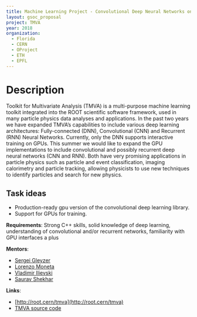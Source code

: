 ```yaml
---
title: Machine Learning Project - Convolutional Deep Neural Networks on GPUs for Particle Physics Applications
layout: gsoc_proposal
project: TMVA
year: 2018
organization:
  - Florida
  - CERN
  - OProject
  - ETH
  - EPFL
---
```


# Description

Toolkit for Multivariate Analysis (TMVA) is a multi-purpose machine learning toolkit integrated into the ROOT scientific software framework, used in many particle physics data analyses and applications. In the past two years we have expanded TMVA’s capabilities to include various deep learning architectures: Fully-connected (DNN), Convolutional (CNN) and Recurrent (RNN) Neural Networks. Currently, only the DNN supports interactive training on GPUs. This summer we would like to expand the GPU implementations to include convolutional and possibly recurrent deep neural networks (CNN and RNN).  Both have very promising applications in particle physics such as particle and event classification, imaging calorimetry and particle tracking, allowing physicists to use new techniques to identify particles and search for new physics.


## Task ideas
 * Production-ready gpu version of the convolutional deep learning library.
 * Support for GPUs for training.


**Requirements**: Strong C++ skills, solid knowledge of deep learning, understanding of convolutional and/or recurrent networks, familiarity with GPU interfaces a plus

**Mentors**: 
* [Sergei Gleyzer](mailto:sft-gsoc@cern.ch?subject=TMVA%20CNN) 
* [Lorenzo Moneta](mailto:sft-gsoc@cern.ch?subject=TMVA%20CNN) 
* [Vladimir Ilievski](mailto:sft-gsoc@cern.ch?subject=TMVA%20CNN)
* [Saurav Shekhar](mailto:sft-gsoc@cern.ch?subject=TMVA%20CNN)

**Links**:
  * [http://root.cern/tmva](http://root.cern/tmva)
  * [TMVA source code](https://github.com/root-project/root/tree/master/tmva)

